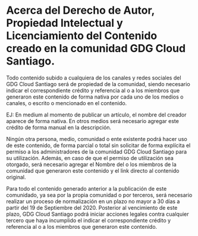 # Acerca del Derecho de Autor, Propiedad Intelectual y Licenciamiento del Contenido creado en la comunidad GDG Cloud Santiago.

Todo contenido subido a cualquiera de los canales y redes sociales del GDG Cloud Santiago será de propiedad de la comunidad, siendo necesario indicar el correspondiente crédito y referencia al o a los miembros que generaron este contenido de forma nativa por cada uno de los medios o canales, o escrito o mencionado en el contenido.

EJ: En medium al momento de publicar un artículo, el nombre del creador aparece de forma nativa.
En otros medios será necesario agregar este crédito de forma manual en la descripción.

Ningún otra persona, medio, comunidad o ente existente podrá hacer uso de este contenido, de forma parcial o total sin solicitar de forma explícita el permiso a los administradores de la comunidad GDG Cloud Santiago para su utilización. Además, en caso de que el permiso de utilización sea otorgado, será necesario agregar el Nombre del o los miembros de la comunidad que generaron este contenido y el link directo al contenido original.

Para todo el contenido generado anterior a la publicación de este comunidado, ya sea por la propia comunidad o por terceros, será necesario realizar un proceso de normalización en un plazo no mayor a 30 días a partir del 19 de Septiembre del 2020. Posterior al vencimiento de este plazo, GDG Cloud Santiago podrá iniciar acciones legales contra cualquier tercero que haya incumplido el indicar el correspondiente crédito y referencia al o a los miembros que generaron este contenido.
